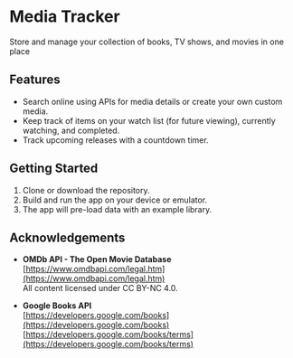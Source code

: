 # Media Tracker

Store and manage your collection of books, TV shows, and movies in one place

## Features

- Search online using APIs for media details or create your own custom media.
- Keep track of items on your watch list (for future viewing), currently watching, and completed.
- Track upcoming releases with a countdown timer.

## Getting Started

1. Clone or download the repository.
2. Build and run the app on your device or emulator.
3. The app will pre-load data with an example library.

## Acknowledgements

- **OMDb API - The Open Movie Database**  
  [https://www.omdbapi.com/legal.htm](https://www.omdbapi.com/legal.htm)  
  All content licensed under CC BY-NC 4.0.

- **Google Books API**  
  [https://developers.google.com/books](https://developers.google.com/books)  
  [https://developers.google.com/books/terms](https://developers.google.com/books/terms)
